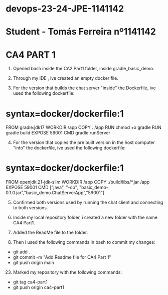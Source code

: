 # devops-23-24-JPE-1141142

# Student - Tomás Ferreira nº1141142

# CA4 PART 1



1. Opened bash inside the CA2 Part1 folder, inside gradle_basic_demo.

2. Through my IDE , ive created an empty docker file.

3. For the version that builds the chat server "inside" the Dockerfile, ive used the following dockerfile:

# syntax=docker/dockerfile:1
FROM gradle:jdk17
WORKDIR /app
COPY . /app
RUN chmod +x gradle
RUN gradle build
EXPOSE 59001
CMD gradle runServer

4. For the version that copies the pre built version in the host computer "into" the dockerfile, 
	ive used the following dockerfile:
	
# syntax=docker/dockerfile:1
FROM openjdk:21-jdk-slim
WORKDIR /app
COPY ./build/libs/*.jar /app
EXPOSE 59001
CMD ["java", "-cp", "basic_demo-0.1.0.jar","basic_demo.ChatServerApp","59001"]


5. Confirmed both versions used by running the chat client and connecting to both versions.

6. Inside my local repository folder, i created a new folder with the name CA4 Part1.

7. Added the ReadMe file to the folder.

8. Then i used the following commands in bash to commit my changes:
- git add .
- git commit -m  "Add Readme file for CA4 Part 1"
- git push origin main

23. Marked my repository with the following commands:
- git tag ca4-part1
- git push origin ca4-part1